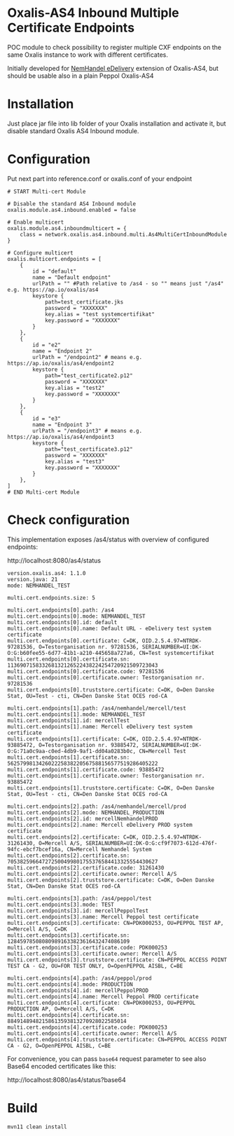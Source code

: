 # Oxalis-AS4 Inbound Multiple Certificate Endpoints

POC module to check possibility to register multiple CXF endpoints on the same Oxalis instance to work with different certificates.

Initially developed for [NemHandel eDelivery](https://rep.erst.dk/git/openebusiness/nemhandeledelivery) extension of Oxalis-AS4, but should be usable also in a plain Peppol Oxalis-AS4

# Installation

Just place jar file into lib folder of your Oxalis installation and activate it, but disable standard Oxalis AS4 Inbound module.

# Configuration

Put next part into reference.conf or oxalis.conf of your endpoint

```
# START Multi-cert Module

# Disable the standard AS4 Inbound module
oxalis.module.as4.inbound.enabled = false

# Enable multicert
oxalis.module.as4.inboundmulticert = {
    class = network.oxalis.as4.inbound.multi.As4MultiCertInboundModule
} 

# Configure multicert
oxalis.multicert.endpoints = [
	{
		id = "default"
		name = "Default endpoint"	
		urlPath = "" #Path relative to /as4 - so "" means just "/as4" e.g. https://ap.io/oxalis/as4
		keystore {
			path=test_certificate.jks
			password = "XXXXXXX"
			key.alias = "test systemcertifikat"
			key.password = "XXXXXXX"
		}
	},
	{
		id = "e2"
		name = "Endpoint 2"
		urlPath = "/endpoint2" # means e.g. https://ap.io/oxalis/as4/endpoint2
		keystore {
			path="test_certificate2.p12"
			password = "XXXXXXX"
			key.alias = "test2"
			key.password = "XXXXXXX"
		}
	},
	{
		id = "e3"
		name = "Endpoint 3"
		urlPath = "/endpoint3" # means e.g. https://ap.io/oxalis/as4/endpoint3
		keystore {
			path="test_certificate3.p12"
			password = "XXXXXXX"
			key.alias = "test3"
			key.password = "XXXXXXX"
		}
	},
]
# END Multi-cert Module

```

# Check configuration

This implementation exposes /as4/status with overview of configured endpoints:

http://localhost:8080/as4/status

```
version.oxalis.as4: 1.1.0
version.java: 21
mode: NEMHANDEL_TEST

multi.cert.endpoints.size: 5

multi.cert.endpoints[0].path: /as4
multi.cert.endpoints[0].mode: NEMHANDEL_TEST
multi.cert.endpoints[0].id: default
multi.cert.endpoints[0].name: Default URL - eDelivery test system certificate
multi.cert.endpoints[0].certificate: C=DK, OID.2.5.4.97=NTRDK-97281536, O=Testorganisation nr. 97281536, SERIALNUMBER=UI:DK-O:G:b60fee55-6d77-41b1-a210-445658a727a6, CN=Test systemcertifikat
multi.cert.endpoints[0].certificate.sn: 113690715833268132126522438224254720921509723043
multi.cert.endpoints[0].certificate.code: 97281536
multi.cert.endpoints[0].certificate.owner: Testorganisation nr. 97281536
multi.cert.endpoints[0].truststore.certificate: C=DK, O=Den Danske Stat, OU=Test - cti, CN=Den Danske Stat OCES rod-CA

multi.cert.endpoints[1].path: /as4/nemhandel/mercell/test
multi.cert.endpoints[1].mode: NEMHANDEL_TEST
multi.cert.endpoints[1].id: mercellTest
multi.cert.endpoints[1].name: Mercell eDelivery test system certificate
multi.cert.endpoints[1].certificate: C=DK, OID.2.5.4.97=NTRDK-93885472, O=Testorganisation nr. 93885472, SERIALNUMBER=UI:DK-O:G:71a0c9aa-c0ed-4db9-9af1-dd04a0283b0c, CN=Mercell Test
multi.cert.endpoints[1].certificate.sn: 562579981342602225838220567588156577519286405222
multi.cert.endpoints[1].certificate.code: 93885472
multi.cert.endpoints[1].certificate.owner: Testorganisation nr. 93885472
multi.cert.endpoints[1].truststore.certificate: C=DK, O=Den Danske Stat, OU=Test - cti, CN=Den Danske Stat OCES rod-CA

multi.cert.endpoints[2].path: /as4/nemhandel/mercell/prod
multi.cert.endpoints[2].mode: NEMHANDEL_PRODUCTION
multi.cert.endpoints[2].id: mercellNemhandelPROD
multi.cert.endpoints[2].name: Mercell eDelivery PROD system certificate
multi.cert.endpoints[2].certificate: C=DK, OID.2.5.4.97=NTRDK-31261430, O=Mercell A/S, SERIALNUMBER=UI:DK-O:G:cf9f7073-612d-476f-94fc-ebcf7bcef16a, CN=Mercell Nemhandel System
multi.cert.endpoints[2].certificate.sn: 705382596647272500499801755376584413325554430627
multi.cert.endpoints[2].certificate.code: 31261430
multi.cert.endpoints[2].certificate.owner: Mercell A/S
multi.cert.endpoints[2].truststore.certificate: C=DK, O=Den Danske Stat, CN=Den Danske Stat OCES rod-CA

multi.cert.endpoints[3].path: /as4/peppol/test
multi.cert.endpoints[3].mode: TEST
multi.cert.endpoints[3].id: mercellPeppolTest
multi.cert.endpoints[3].name: Mercell Peppol test certificate
multi.cert.endpoints[3].certificate: CN=PDK000253, OU=PEPPOL TEST AP, O=Mercell A/S, C=DK
multi.cert.endpoints[3].certificate.sn: 128459785080809891633823616432474086109
multi.cert.endpoints[3].certificate.code: PDK000253
multi.cert.endpoints[3].certificate.owner: Mercell A/S
multi.cert.endpoints[3].truststore.certificate: CN=PEPPOL ACCESS POINT TEST CA - G2, OU=FOR TEST ONLY, O=OpenPEPPOL AISBL, C=BE

multi.cert.endpoints[4].path: /as4/peppol/prod
multi.cert.endpoints[4].mode: PRODUCTION
multi.cert.endpoints[4].id: mercellPeppolPROD
multi.cert.endpoints[4].name: Mercell Peppol PROD certificate
multi.cert.endpoints[4].certificate: CN=PDK000253, OU=PEPPOL PRODUCTION AP, O=Mercell A/S, C=DK
multi.cert.endpoints[4].certificate.sn: 88491489482158613593813270928022585014
multi.cert.endpoints[4].certificate.code: PDK000253
multi.cert.endpoints[4].certificate.owner: Mercell A/S
multi.cert.endpoints[4].truststore.certificate: CN=PEPPOL ACCESS POINT CA - G2, O=OpenPEPPOL AISBL, C=BE
```

For convenience, you can pass `base64` request parameter to see also Base64 encoded certificates like this:

http://localhost:8080/as4/status?base64

# Build

`mvn11 clean install`



